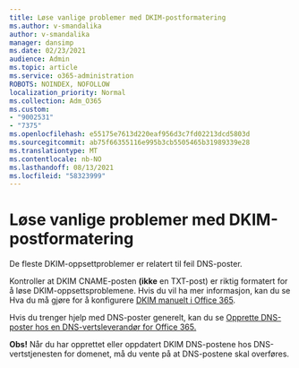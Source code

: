 ```yaml
---
title: Løse vanlige problemer med DKIM-postformatering
ms.author: v-smandalika
author: v-smandalika
manager: dansimp
ms.date: 02/23/2021
audience: Admin
ms.topic: article
ms.service: o365-administration
ROBOTS: NOINDEX, NOFOLLOW
localization_priority: Normal
ms.collection: Adm_O365
ms.custom:
- "9002531"
- "7375"
ms.openlocfilehash: e55175e7613d220eaf956d3c7fd02213dcd5803d
ms.sourcegitcommit: ab75f66355116e995b3cb5505465b31989339e28
ms.translationtype: MT
ms.contentlocale: nb-NO
ms.lasthandoff: 08/13/2021
ms.locfileid: "58323999"
---
```

# <a name="fix-common-problems-with-dkim-record-formatting"></a>Løse vanlige problemer med DKIM-postformatering

De fleste DKIM-oppsettproblemer er relatert til feil DNS-poster.

Kontroller at DKIM CNAME-posten **(ikke** en TXT-post) er riktig formatert for å løse DKIM-oppsettsproblemene. Hvis du vil ha mer informasjon, kan du se Hva du må gjøre for å konfigurere [DKIM manuelt i Office 365](https://docs.microsoft.com/microsoft-365/security/office-365-security/use-dkim-to-validate-outbound-email).

Hvis du trenger hjelp med DNS-poster generelt, kan du se [Opprette DNS-poster hos en DNS-vertsleverandør for Office 365.](https://docs.microsoft.com/microsoft-365/admin/get-help-with-domains/create-dns-records-at-any-dns-hosting-provider)

**Obs!** Når du har opprettet eller oppdatert DKIM DNS-postene hos DNS-vertstjenesten for domenet, må du vente på at DNS-postene skal overføres.
